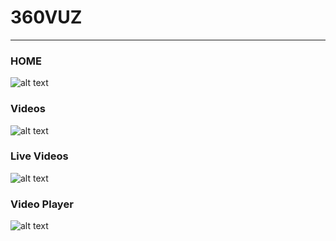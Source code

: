 # 360VUZ
---
### HOME
![alt text](https://github.com/thejeraldo/ThreeSixtyVUZ/blob/master/Screenshots/home.PNG?raw=true "Home")

### Videos
![alt text](https://github.com/thejeraldo/ThreeSixtyVUZ/blob/master/Screenshots/category.PNG?raw=true "Videos")

### Live Videos
![alt text](https://github.com/thejeraldo/ThreeSixtyVUZ/blob/master/Screenshots/live.PNG?raw=true "Live Videos")

### Video Player
![alt text](https://github.com/thejeraldo/ThreeSixtyVUZ/blob/master/Screenshots/videoplayer.PNG?raw=true "Video Player")